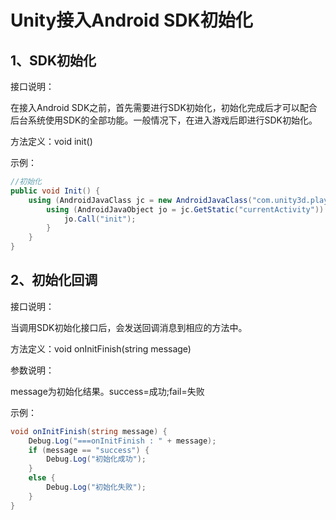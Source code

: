 # Unity接入Android SDK初始化

## 1、SDK初始化
接口说明：<br>

在接入Android SDK之前，首先需要进行SDK初始化，初始化完成后才可以配合后台系统使用SDK的全部功能。一般情况下，在进入游戏后即进行SDK初始化。<br>

方法定义：void init()<br>

示例：<br>
```C#
//初始化
public void Init() {
	using (AndroidJavaClass jc = new AndroidJavaClass("com.unity3d.player.UnityPlayer")) {
		using (AndroidJavaObject jo = jc.GetStatic("currentActivity")) {
			jo.Call("init");
		}
	}
}
```

## 2、初始化回调
接口说明：<br>

当调用SDK初始化接口后，会发送回调消息到相应的方法中。<br>

方法定义：void onInitFinish(string message)<br>

参数说明：<br>

message为初始化结果。success=成功;fail=失败<br>

示例：<br>
```C#
void onInitFinish(string message) {
	Debug.Log("===onInitFinish : " + message);
	if (message == "success") {
		Debug.Log("初始化成功");
	}
	else {
		Debug.Log("初始化失败");
	}
}
```

